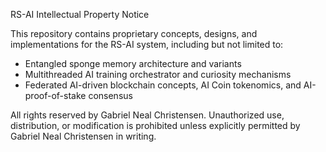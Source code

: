 RS-AI Intellectual Property Notice

This repository contains proprietary concepts, designs, and implementations for the RS-AI system, including but not limited to:
- Entangled sponge memory architecture and variants
- Multithreaded AI training orchestrator and curiosity mechanisms
- Federated AI-driven blockchain concepts, AI Coin tokenomics, and AI-proof-of-stake consensus

All rights reserved by Gabriel Neal Christensen. Unauthorized use, distribution, or modification is prohibited unless explicitly permitted by Gabriel Neal Christensen in writing.
